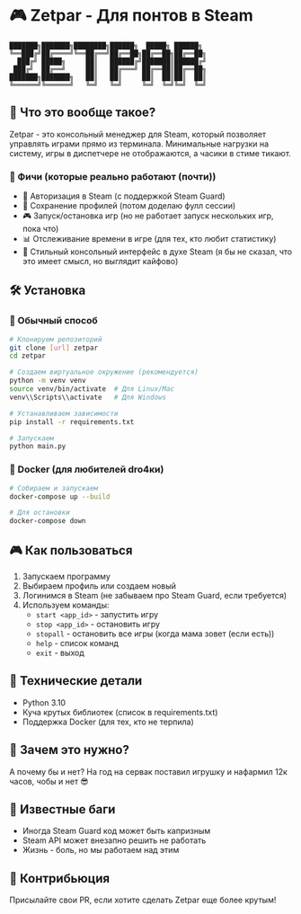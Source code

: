 # 🎮 Zetpar - Для понтов в Steam

```
███████╗███████╗████████╗██████╗  █████╗ ██████╗
╚══███╔╝██╔════╝╚══██╔══╝██╔══██╗██╔══██╗██╔══██╗
  ███╔╝ █████╗     ██║   ██████╔╝███████║██████╔╝
 ███╔╝  ██╔══╝     ██║   ██╔═══╝ ██╔══██║██╔══██╗
███████╗███████╗   ██║   ██║     ██║  ██║██║  ██║
╚══════╝╚══════╝   ╚═╝   ╚═╝     ╚═╝  ╚═╝╚═╝  ╚═╝
```

## 🚀 Что это вообще такое?

Zetpar - это консольный менеджер для Steam, который позволяет управлять играми прямо из терминала. Минимальные нагрузки на систему, игры в диспетчере не отображаются, а часики в стиме тикают.

### 🎯 Фичи (которые реально работают (почти))

- 🔐 Авторизация в Steam (с поддержкой Steam Guard)
- 💾 Сохранение профилей (потом доделаю фулл сессии)
- 🎮 Запуск/остановка игр (но не работает запуск нескольких игр, пока что)
- 📊 Отслеживание времени в игре (для тех, кто любит статистику)
- 🌈 Стильный консольный интерфейс в духе Steam (я бы не сказал, что это имеет смысл, но выглядит кайфово)

## 🛠 Установка

### 🐍 Обычный способ

```bash
# Клонируем репозиторий
git clone [url] zetpar
cd zetpar

# Создаем виртуальное окружение (рекомендуется)
python -m venv venv
source venv/bin/activate  # Для Linux/Mac
venv\\Scripts\\activate   # Для Windows

# Устанавливаем зависимости
pip install -r requirements.txt

# Запускаем
python main.py
```

### 🐋 Docker (для любителей dro4ки)

```bash
# Собираем и запускаем
docker-compose up --build

# Для остановки
docker-compose down
```

## 🎮 Как пользоваться

1. Запускаем программу
2. Выбираем профиль или создаем новый
3. Логинимся в Steam (не забываем про Steam Guard, если требуется)
4. Используем команды:
   - `start <app_id>` - запустить игру
   - `stop <app_id>` - остановить игру
   - `stopall` - остановить все игры (когда мама зовет (если есть))
   - `help` - список команд
   - `exit` - выход

## 🔧 Технические детали

- Python 3.10
- Куча крутых библиотек (список в requirements.txt)
- Поддержка Docker (для тех, кто не терпила)

## 🤔 Зачем это нужно?

А почему бы и нет? На год на сервак поставил игрушку и нафармил 12к часов, чобы и нет 😎

## 🐛 Известные баги

- Иногда Steam Guard код может быть капризным
- Steam API может внезапно решить не работать
- Жизнь - боль, но мы работаем над этим

## 🤝 Контрибьюция

Присылайте свои PR, если хотите сделать Zetpar еще более крутым!
